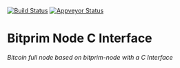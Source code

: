 [![Build Status](https://travis-ci.org/bitprim/bitprim-node-cint.svg?branch=conan-build)](https://travis-ci.org/bitprim/bitprim-node-cint) [![Appveyor Status](https://ci.appveyor.com/api/projects/status/github/bitprim/bitprim-node-cint?branch=conan-build&svg=true)](https://ci.appveyor.com/project/bitprim/bitprim-node-cint?branch=conan-build)

# Bitprim Node C Interface

*Bitcoin full node based on bitprim-node with a C Interface*

<!-- Make sure you have installed [bitprim-core](https://github.com/bitprim/bitprim-core), [bitprim-database](https://github.com/bitprim/bitprim-database), [bitprim-blockchain](https://github.com/bitprim/bitprim-blockchain), [bitprim-consensus](https://github.com/bitprim/bitprim-consensus) (optional) and [bitprim-network](https://github.com/bitprim/bitprim-network) beforehand according to its build instructions.

```
$ git clone https://github.com/bitprim/bitprim-node-cint.git
$ cd bitprim-node-cint
$ mkdir build
$ cd build
$ cmake .. -DENABLE_TESTS=OFF -DWITH_TESTS=OFF -DCMAKE_BUILD_TYPE=Release -DCMAKE_CXX_FLAGS="-std=c++11" 
$ make -j2
$ sudo make install
```

bitprim-node-cint is now installed in `/usr/local/`.

In version2 the `bitcoin-node` console app is for demonstration purposes only. See [bitprim-server](https://github.com/bitprim/bitprim-server) for release quality full node functionality. -->
